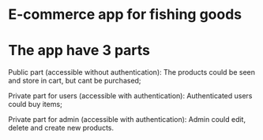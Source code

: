 # E-commerce app for fishing goods

# The app have 3 parts 

Public part (accessible without authentication):
The products could be seen and store in cart, but cant be purchased;


Private part for users (accessible with authentication):
Authenticated users could buy items;

Private part for admin (accessible with authentication):
Admin could edit, delete and create new products.

